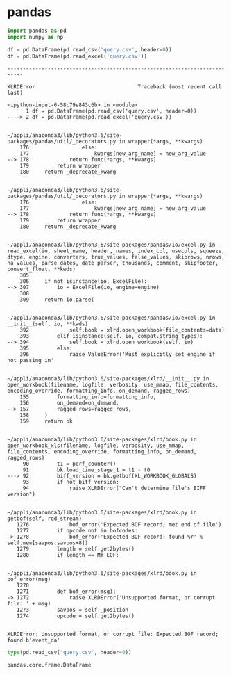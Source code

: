 
# pandas


```python
import pandas as pd
import numpy as np
```


```python
df = pd.DataFrame(pd.read_csv('query.csv', header=0))
df = pd.DataFrame(pd.read_excel('query.csv'))
```


    ---------------------------------------------------------------------------

    XLRDError                                 Traceback (most recent call last)

    <ipython-input-6-58c79e843c6b> in <module>
          1 df = pd.DataFrame(pd.read_csv('query.csv', header=0))
    ----> 2 df = pd.DataFrame(pd.read_excel('query.csv'))
    

    ~/appli/anaconda3/lib/python3.6/site-packages/pandas/util/_decorators.py in wrapper(*args, **kwargs)
        176                 else:
        177                     kwargs[new_arg_name] = new_arg_value
    --> 178             return func(*args, **kwargs)
        179         return wrapper
        180     return _deprecate_kwarg


    ~/appli/anaconda3/lib/python3.6/site-packages/pandas/util/_decorators.py in wrapper(*args, **kwargs)
        176                 else:
        177                     kwargs[new_arg_name] = new_arg_value
    --> 178             return func(*args, **kwargs)
        179         return wrapper
        180     return _deprecate_kwarg


    ~/appli/anaconda3/lib/python3.6/site-packages/pandas/io/excel.py in read_excel(io, sheet_name, header, names, index_col, usecols, squeeze, dtype, engine, converters, true_values, false_values, skiprows, nrows, na_values, parse_dates, date_parser, thousands, comment, skipfooter, convert_float, **kwds)
        305 
        306     if not isinstance(io, ExcelFile):
    --> 307         io = ExcelFile(io, engine=engine)
        308 
        309     return io.parse(


    ~/appli/anaconda3/lib/python3.6/site-packages/pandas/io/excel.py in __init__(self, io, **kwds)
        392             self.book = xlrd.open_workbook(file_contents=data)
        393         elif isinstance(self._io, compat.string_types):
    --> 394             self.book = xlrd.open_workbook(self._io)
        395         else:
        396             raise ValueError('Must explicitly set engine if not passing in'


    ~/appli/anaconda3/lib/python3.6/site-packages/xlrd/__init__.py in open_workbook(filename, logfile, verbosity, use_mmap, file_contents, encoding_override, formatting_info, on_demand, ragged_rows)
        155         formatting_info=formatting_info,
        156         on_demand=on_demand,
    --> 157         ragged_rows=ragged_rows,
        158     )
        159     return bk


    ~/appli/anaconda3/lib/python3.6/site-packages/xlrd/book.py in open_workbook_xls(filename, logfile, verbosity, use_mmap, file_contents, encoding_override, formatting_info, on_demand, ragged_rows)
         90         t1 = perf_counter()
         91         bk.load_time_stage_1 = t1 - t0
    ---> 92         biff_version = bk.getbof(XL_WORKBOOK_GLOBALS)
         93         if not biff_version:
         94             raise XLRDError("Can't determine file's BIFF version")


    ~/appli/anaconda3/lib/python3.6/site-packages/xlrd/book.py in getbof(self, rqd_stream)
       1276             bof_error('Expected BOF record; met end of file')
       1277         if opcode not in bofcodes:
    -> 1278             bof_error('Expected BOF record; found %r' % self.mem[savpos:savpos+8])
       1279         length = self.get2bytes()
       1280         if length == MY_EOF:


    ~/appli/anaconda3/lib/python3.6/site-packages/xlrd/book.py in bof_error(msg)
       1270 
       1271         def bof_error(msg):
    -> 1272             raise XLRDError('Unsupported format, or corrupt file: ' + msg)
       1273         savpos = self._position
       1274         opcode = self.get2bytes()


    XLRDError: Unsupported format, or corrupt file: Expected BOF record; found b'event_da'



```python
type(pd.read_csv('query.csv', header=0))
```




    pandas.core.frame.DataFrame




```python

```
